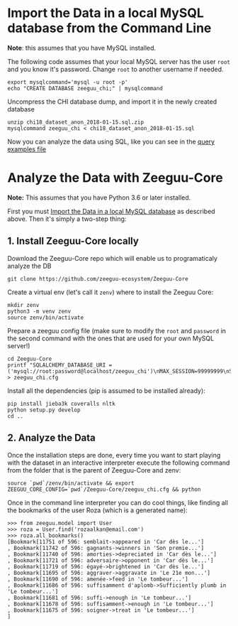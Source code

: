 


# Import the Data in a local MySQL database from the Command Line

**Note**: this assumes that you have MySQL installed. 

The following code assumes that your local MySQL server has the user `root` and you know it's password. 
Change `root` to another username if needed.

    export mysqlcommand='mysql -u root -p'
    echo "CREATE DATABASE zeeguu_chi;" | mysqlcommand

Uncompress the CHI database dump, and import it in the newly created database 

    unzip chi18_dataset_anon_2018-01-15.sql.zip
    mysqlcommand zeeguu_chi < chi18_dataset_anon_2018-01-15.sql
    
Now you can analyze the data using SQL, like you can see in the [query examples file](https://github.com/zeeguu-ecosystem/CHI18-Paper/blob/master/data/chi18_dataset_query_examples.md)


# Analyze the Data with Zeeguu-Core

**Note:** This assumes that you have Python 3.6 or later installed.

First you must [Import the Data in a local MySQL database](https://github.com/zeeguu-ecosystem/CHI18-Paper/blob/master/data/HOW-TO.md#import-the-data-in-a-local-mysql-database) as described above. Then it's simply a two-step thing: 

## 1. Install Zeeguu-Core locally

Download the Zeeguu-Core repo which will enable us to programaticaly analyze the DB
    
    git clone https://github.com/zeeguu-ecosystem/Zeeguu-Core

Create a virtual env (let's call it `zenv`) where to install the Zeeguu Core: 

    mkdir zenv
    python3 -m venv zenv
    source zenv/bin/activate
   
Prepare a zeeguu config file (make sure to modify the `root` and `password` in the 
second command with the ones that are used for your own MySQL server!)

    cd Zeeguu-Core
    printf "SQLALCHEMY_DATABASE_URI = ('mysql://root:password@localhost/zeeguu_chi')\nMAX_SESSION=99999999\nSQLALCHEMY_TRACK_MODIFICATIONS=False" > zeeguu_chi.cfg 

Install all the dependencies (pip is assumed to be installed already): 

    pip install jieba3k coveralls nltk
    python setup.py develop
    cd .. 


## 2. Analyze the Data
Once the installation steps are done, every time you want to start playing with the 
dataset in an interactive interpreter execute the following command from the 
folder that is the parent of Zeeguu-Core and zenv: 

    source `pwd`/zenv/bin/activate && export ZEEGUU_CORE_CONFIG=`pwd`/Zeeguu-Core/zeeguu_chi.cfg && python

Once in the command line interpreter you can do cool things, like finding all the bookmarks of the user Roza (which is a generated name): 

    >>> from zeeguu.model import User
    >>> roza = User.find('rozaalkan@email.com')
    >>> roza.all_bookmarks()
    [Bookmark[11751 of 596: semblait->appeared in 'Car dès le...']
    , Bookmark[11742 of 596: gagnants->winners in 'Son premie...']
    , Bookmark[11740 of 596: amorties->depreciated in 'Car dès le...']
    , Bookmark[11721 of 596: adversaire->opponent in 'Car dès le...']
    , Bookmark[11719 of 596: égayé->brightened in 'Car dès le...']
    , Bookmark[11695 of 596: aggraver->aggravate in 'Le 21e mon...']
    , Bookmark[11690 of 596: amenée->feed in 'Le tombeur...']
    , Bookmark[11686 of 596: suffisamment d'aplomb->Sufficiently plumb in 'Le tombeur...']
    , Bookmark[11681 of 596: suffi->enough in 'Le tombeur...']
    , Bookmark[11678 of 596: suffisamment->enough in 'Le tombeur...']
    , Bookmark[11675 of 596: soigner->treat in 'Le tombeur...']
    ]

    
